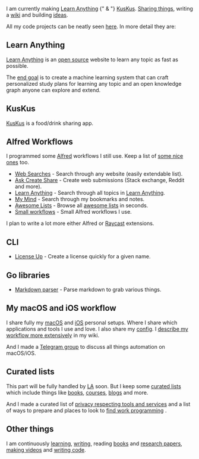 I am currently making [Learn Anything](https://learn-anything.xyz) {" & "} [KusKus](https://kuskus.app). [Sharing things](https://wiki.nikiv.dev/sharing/), writing a [wiki](https://wiki.nikiv.dev/) and building [ideas](https://wiki.nikiv.dev/ideas/).

All my code projects can be neatly seen [here](https://github.com/nikitavoloboev#src). In more detail they are:

## Learn Anything

[Learn Anything](https://learn-anything.xyz) is an [open source](https://github.com/learn-anything/learn-anything) website to learn any topic as fast as possible.

The [end goal](https://wiki.nikiv.dev/ideas/learn-anything) is to create a machine learning system that can craft personalized study plans for learning any topic and an open knowledge graph anyone can explore and extend.

## KusKus

[KusKus](http://kuskus.app) is a food/drink sharing app.

## Alfred Workflows

I programmed some [Alfred](https://www.alfredapp.com) workflows I still use. Keep a list of [some nice ones](https://github.com/learn-anything/alfred-workflows) too.

- [Web Searches](https://github.com/nikitavoloboev/alfred-web-searches) - Search through any website (easily extendable list).
- [Ask Create Share](https://github.com/nikitavoloboev/alfred-ask-create-share) - Create web submissions (Stack exchange, Reddit and more).
- [Learn Anything](https://github.com/nikitavoloboev/alfred-learn-anything) - Search through all topics in [Learn Anything](https://learn-anything.xyz).
- [My Mind](https://github.com/nikitavoloboev/alfred-my-mind) - Search through my bookmarks and notes.
- [Awesome Lists](https://github.com/nikitavoloboev/alfred-awesome-lists) - Browse all [awesome lists](https://github.com/sindresorhus/awesome) in seconds.
- [Small workflows](https://github.com/nikitavoloboev/small-workflows) - Small Alfred workflows I use.

I plan to write a lot more either Alfred or [Raycast](https://www.raycast.com) extensions.

## CLI

- [License Up](https://github.com/nikitavoloboev/license-up) - Create a license quickly for a given name.

## Go libraries

- [Markdown parser](https://github.com/nikitavoloboev/markdown-parser) - Parse markdown to grab various things.

## My macOS and iOS workflow

I share fully my [macOS](https://github.com/nikitavoloboev/my-mac) and [iOS](https://github.com/nikitavoloboev/my-ios) personal setups. Where I share which applications and tools I use and love. I also share my [config](https://github.com/nikitavoloboev/config). I [describe my workflow more extensively](https://wiki.nikiv.dev/sharing/my-workflow) in my wiki.

And I made a [Telegram group](https://t.me/joinchat/BBKnQU4_rty6_942PFbPbw) to discuss all things automation on macOS/iOS.

## Curated lists

This part will be fully handled by [LA](https://learn-anything.xyz) soon. But I keep some [curated lists](https://github.com/learn-anything/curated-lists) which include things like [books](https://github.com/learn-anything/books), [courses](https://github.com/learn-anything/courses), [blogs](https://github.com/learn-anything/blogs) and more.

And I made a curated list of [privacy respecting tools and services](https://github.com/nikitavoloboev/privacy-respecting) and a list of ways to prepare and places to look to [find work programming](https://github.com/nikitavoloboev/find-work) .

## Other things

I am continuously [learning](https://wiki.nikiv.dev/education/learning), [writing](https://wiki.nikiv.dev/articles), reading [books](https://wiki.nikiv.dev/books/) and [research papers](https://wiki.nikiv.dev/research-papers/), [making videos](https://www.youtube.com/@nikitavoloboev/videos) and [writing code](https://github.com/nikitavoloboev#src).
